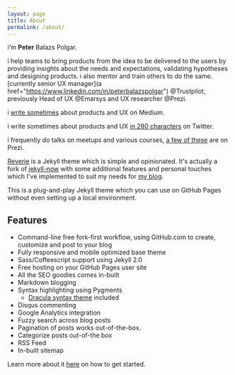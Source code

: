 ```yaml
---
layout: page
title: About
permalink: /about/
---
```


i'm **Peter** Balazs Polgar.

i help teams to bring products from the idea to be delivered to the users by providing insights about the needs and expectations, validating hypotheses and designing products. i also mentor and train others to do the same. [currently senior UX manager](a href="https://www.linkedin.com/in/peterbalazspolgar") @Trustpilot, previously Head of UX @Emarsys and UX researcher @Prezi.

i [write sometimes](https://medium.com/@polgarp) about products and UX on Medium.

i write sometimes about products and UX [in 280 characters](https://twitter.com/polgarp) on Twitter.

i frequently do talks on meetups and various courses, [a few of these](https://prezi.com/user/polgarp/prezis/) are on Prezi.



[Reverie](https://github.com/amitmerchant1990/reverie) is a Jekyll theme which is simple and opinionated. It's actually a fork of [jekyll-now](https://github.com/barryclark/jekyll-now) with some additional features and personal touches which I've implemented to suit my needs for [my blog](https://www.amitmerchant.com).

This is a plug-and-play Jekyll theme which you can use on GitHub Pages without even setting up a local environment.

## Features

- Command-line free fork-first workflow, using GitHub.com to create, customize and post to your blog
- Fully responsive and mobile optimized base theme
- Sass/Coffeescript support using Jekyll 2.0
- Free hosting on your GitHub Pages user site
- All the SEO goodies comes in-built
- Markdown blogging
- Syntax highlighting using Pygments
    - [Dracula syntax theme](https://draculatheme.com/) included
- Disqus commenting
- Google Analytics integration
- Fuzzy search across blog posts
- Pagination of posts works out-of-the-box.
- Categorize posts out-of-the box
- RSS Feed
- In-built sitemap

Learn more about it [here](https://github.com/amitmerchant1990/reverie) on how to get started.
